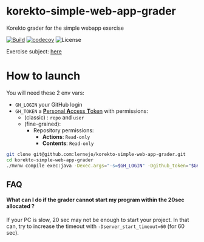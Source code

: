 # korekto-simple-web-app-grader
Korekto grader for the simple webapp exercise

[![Build](https://github.com/lernejo/korekto-simple-web-app-grader/actions/workflows/ci.yml/badge.svg)](https://github.com/lernejo/korekto-simple-web-app-grader/actions)
[![codecov](https://codecov.io/gh/lernejo/korekto-simple-web-app-grader/branch/main/graph/badge.svg?token=S9Q1TH2AYR)](https://codecov.io/gh/lernejo/korekto-simple-web-app-grader)
![License](https://img.shields.io/badge/License-Elastic_License_v2-blue)

Exercise subject: [here](EXERCISE_fr.adoc)

# How to launch
You will need these 2 env vars:
* `GH_LOGIN` your GitHub login
* `GH_TOKEN` a [**P**ersonal **A**ccess **T**oken](https://docs.github.com/en/authentication/keeping-your-account-and-data-secure/managing-your-personal-access-tokens#creating-a-personal-access-token-classic) with permissions:
    * (classic) : `repo` and `user`
    * (fine-grained):
        * Repository permissions:
            * **Actions**: `Read-only`
            * **Contents**: `Read-only`

```bash
git clone git@github.com:lernejo/korekto-simple-web-app-grader.git
cd korekto-simple-web-app-grader
./mvnw compile exec:java -Dexec.args="-s=$GH_LOGIN" -Dgithub_token="$GH_TOKEN"
```

## FAQ

#### What can I do if the grader cannot start my program within the 20sec allocated ?

If your PC is slow, 20 sec may not be enough to start your project. In that can, try to increase the timeout with `-Dserver_start_timeout=60` (for 60 sec).
